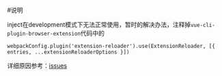 #说明

inject在development模式下无法正常使用，暂时的解决办法，注释掉`vue-cli-plugin-browser-extension`代码中的
```
webpackConfig.plugin('extension-reloader').use(ExtensionReloader, [{ entries, ...extensionReloaderOptions }])
```
详细原因参考：[issues](https://github.com/adambullmer/vue-cli-plugin-browser-extension/issues/120)
